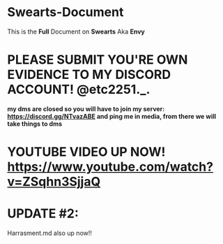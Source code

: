 # Swearts-Document
This is the **Full** Document on **Swearts** Aka **Envy**
# PLEASE SUBMIT YOU'RE OWN EVIDENCE TO MY DISCORD ACCOUNT! @etc2251._.
**my dms are closed so you will have to join my server: https://discord.gg/NTvazABE and ping me in media, from there we will take things to dms**

# YOUTUBE VIDEO UP NOW! https://www.youtube.com/watch?v=ZSqhn3SjjaQ
# UPDATE #2:
Harrasment.md also up now!!
